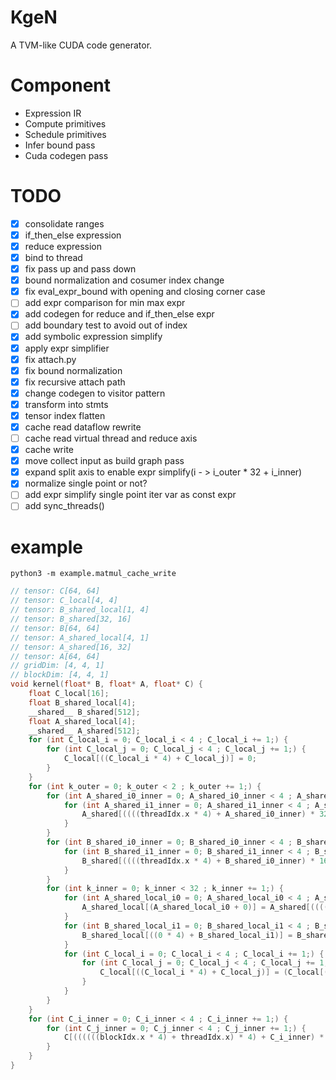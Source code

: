 # KgeN
A TVM-like CUDA code generator.

# Component
* Expression IR
* Compute primitives
* Schedule primitives
* Infer bound pass
* Cuda codegen pass

# TODO
- [x] consolidate ranges
- [x] if_then_else expression
- [x] reduce expression
- [x] bind to thread
- [x] fix pass up and pass down
- [x] bound normalization and cosumer index change
- [x] fix eval_expr_bound with opening and closing corner case
- [ ] add expr comparison for min max expr
- [x] add codegen for reduce and if_then_else expr
- [ ] add boundary test to avoid out of index
- [x] add symbolic expression simplify
- [x] apply expr simplifier
- [x] fix attach.py
- [x] fix bound normalization
- [x] fix recursive attach path
- [x] change codegen to visitor pattern
- [x] transform into stmts
- [x] tensor index flatten 
- [x] cache read dataflow rewrite
- [ ] cache read virtual thread and reduce axis
- [x] cache write
- [x] move collect input as build graph pass
- [x] expand split axis to enable expr simplify(i - > i_outer * 32 + i_inner)
- [x] normalize single point or not?
- [ ] add expr simplify single point iter var as const expr
- [ ] add sync_threads()

# example
```
python3 -m example.matmul_cache_write
```

```c
// tensor: C[64, 64]
// tensor: C_local[4, 4]
// tensor: B_shared_local[1, 4]
// tensor: B_shared[32, 16]
// tensor: B[64, 64]
// tensor: A_shared_local[4, 1]
// tensor: A_shared[16, 32]
// tensor: A[64, 64]
// gridDim: [4, 4, 1]
// blockDim: [4, 4, 1]
void kernel(float* B, float* A, float* C) {
    float C_local[16];
    float B_shared_local[4];
    __shared__ B_shared[512];
    float A_shared_local[4];
    __shared__ A_shared[512];
    for (int C_local_i = 0; C_local_i < 4 ; C_local_i += 1;) {
        for (int C_local_j = 0; C_local_j < 4 ; C_local_j += 1;) {
            C_local[((C_local_i * 4) + C_local_j)] = 0;
        }
    }
    for (int k_outer = 0; k_outer < 2 ; k_outer += 1;) {
        for (int A_shared_i0_inner = 0; A_shared_i0_inner < 4 ; A_shared_i0_inner += 1;) {
            for (int A_shared_i1_inner = 0; A_shared_i1_inner < 4 ; A_shared_i1_inner += 1;) {
                A_shared[((((threadIdx.x * 4) + A_shared_i0_inner) * 32) + ((threadIdx.y * 4) + A_shared_i1_inner))] = A[(((((threadIdx.x * 4) + A_shared_i0_inner) + (blockIdx.x * 16)) * 64) + (((threadIdx.y * 4) + A_shared_i1_inner) + (k_outer * 32)))];
            }
        }
        for (int B_shared_i0_inner = 0; B_shared_i0_inner < 4 ; B_shared_i0_inner += 1;) {
            for (int B_shared_i1_inner = 0; B_shared_i1_inner < 4 ; B_shared_i1_inner += 1;) {
                B_shared[((((threadIdx.x * 4) + B_shared_i0_inner) * 16) + ((threadIdx.y * 4) + B_shared_i1_inner))] = B[(((((threadIdx.x * 4) + B_shared_i0_inner) + (k_outer * 32)) * 64) + (((threadIdx.y * 4) + B_shared_i1_inner) + (blockIdx.y * 16)))];
            }
        }
        for (int k_inner = 0; k_inner < 32 ; k_inner += 1;) {
            for (int A_shared_local_i0 = 0; A_shared_local_i0 < 4 ; A_shared_local_i0 += 1;) {
                A_shared_local[(A_shared_local_i0 + 0)] = A_shared[((((A_shared_local_i0 + (((blockIdx.x * 4) + threadIdx.x) * 4)) - (blockIdx.x * 16)) * 32) + ((0 + ((k_outer * 32) + k_inner)) - (k_outer * 32)))];
            }
            for (int B_shared_local_i1 = 0; B_shared_local_i1 < 4 ; B_shared_local_i1 += 1;) {
                B_shared_local[((0 * 4) + B_shared_local_i1)] = B_shared[((((0 + ((k_outer * 32) + k_inner)) - (k_outer * 32)) * 16) + ((B_shared_local_i1 + (((blockIdx.y * 4) + threadIdx.y) * 4)) - (blockIdx.y * 16)))];
            }
            for (int C_local_i = 0; C_local_i < 4 ; C_local_i += 1;) {
                for (int C_local_j = 0; C_local_j < 4 ; C_local_j += 1;) {
                    C_local[((C_local_i * 4) + C_local_j)] = (C_local[((C_local_i * 4) + C_local_j)] + (A_shared_local[C_local_i] * B_shared_local[C_local_j]));
                }
            }
        }
    }
    for (int C_i_inner = 0; C_i_inner < 4 ; C_i_inner += 1;) {
        for (int C_j_inner = 0; C_j_inner < 4 ; C_j_inner += 1;) {
            C[((((((blockIdx.x * 4) + threadIdx.x) * 4) + C_i_inner) * 64) + ((((blockIdx.y * 4) + threadIdx.y) * 4) + C_j_inner))] = C_local[((C_i_inner * 4) + C_j_inner)];
        }
    }
}
```